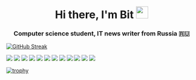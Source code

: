 <h1 align="center">Hi there, I'm Bit</a> 
<img src="https://github.com/blackcater/blackcater/raw/main/images/Hi.gif" height="32"/></h1>

<h3 align="center">Computer science student, IT news writer from Russia 🇷🇺</h3>

[![GitHub Streak](https://github-readme-streak-stats.herokuapp.com/?user=DenverCoder1)](https://git.io/streak-stats)

<img src="https://img.shields.io/badge/linux-FCC624?style=for-the-badge&logo=linux&logoColor=white"/> <img src="https://img.shields.io/badge/ubuntu-E95420?style=for-the-badge&logo=ubuntu&logoColor=white"/>
<img src="https://img.shields.io/badge/git-F05032?style=for-the-badge&logo=git&logoColor=white"/> <img src="https://img.shields.io/badge/gitlfs-F64935?style=for-the-badge&logo=gitlfs&logoColor=white"/>
<img src="https://img.shields.io/badge/LibreOffice-18A303?style=for-the-badge&logo=libreoffice&logoColor=white"/> <img src="https://img.shields.io/badge/Google-4285F4?style=for-the-badge&logo=google&logoColor=white"/> 
<img src="https://img.shields.io/badge/Arduino-00878F?style=for-the-badge&logo=arduino&logoColor=white"/> <img src="https://img.shields.io/badge/PyCharm-000000?style=for-the-badge&logo=pycharm&logoColor=white"/>
<img src="https://img.shields.io/badge/visualstudiocode-007ACC?style=for-the-badge&logo=visualstudiocode&logoColor=white"/> <img src="https://img.shields.io/badge/Kumir-354fb6?style=for-the-badge"/>
<img src="https://img.shields.io/badge/gimp-5C5543?style=for-the-badge&logo=gimp&logoColor=white"/> <img src="https://img.shields.io/badge/virtualbox-183A61?style=for-the-badge&logo=virtualbox&logoColor=white"/>

[![trophy](https://github-profile-trophy.vercel.app/?username=ryo-ma)](https://github.com/ryo-ma/github-profile-trophy)
